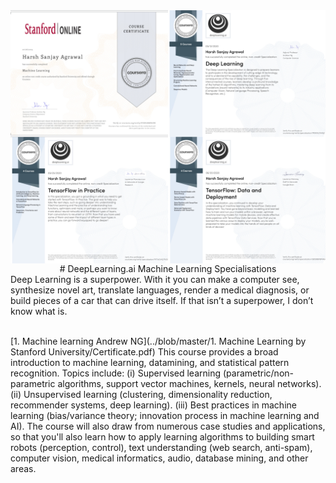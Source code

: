 <div align="center">
	<img src="Certificates.jpg" align="center">
<br/>
# DeepLearning.ai Machine Learning Specialisations
</div>
Deep Learning is a superpower. With it you can make a computer see, synthesize novel art, translate languages, render a medical diagnosis, or build pieces of a car that can drive itself. If that isn’t a superpower, I don’t know what is.
<br><br>

[1. Machine learning Andrew NG](../blob/master/1. Machine Learning by Stanford University/Certificate.pdf) 
This course provides a broad introduction to machine learning, datamining, and statistical pattern recognition. Topics include: (i) Supervised learning (parametric/non-parametric algorithms, support vector machines, kernels, neural networks). (ii) Unsupervised learning (clustering, dimensionality reduction, recommender systems, deep learning). (iii) Best practices in machine learning (bias/variance theory; innovation process in machine learning and AI). The course will also draw from numerous case studies and applications, so that you'll also learn how to apply learning algorithms to building smart robots (perception, control), text understanding (web search, anti-spam), computer vision, medical informatics, audio, database mining, and other areas.
<br>

